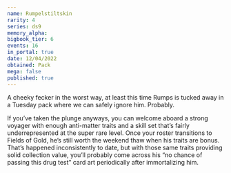 ```yaml
---
name: Rumpelstiltskin
rarity: 4
series: ds9
memory_alpha:
bigbook_tier: 6
events: 16
in_portal: true
date: 12/04/2022
obtained: Pack
mega: false
published: true
---
```


A cheeky fecker in the worst way, at least this time Rumps is tucked away in a Tuesday pack where we can safely ignore him. Probably.

If you’ve taken the plunge anyways, you can welcome aboard a strong voyager with enough anti-matter traits and a skill set that’s fairly underrepresented at the super rare level. Once your roster transitions to Fields of Gold, he’s still worth the weekend thaw when his traits are bonus. That’s happened inconsistently to date, but with those same traits providing solid collection value, you’ll probably come across his “no chance of passing this drug test” card art periodically after immortalizing him.
